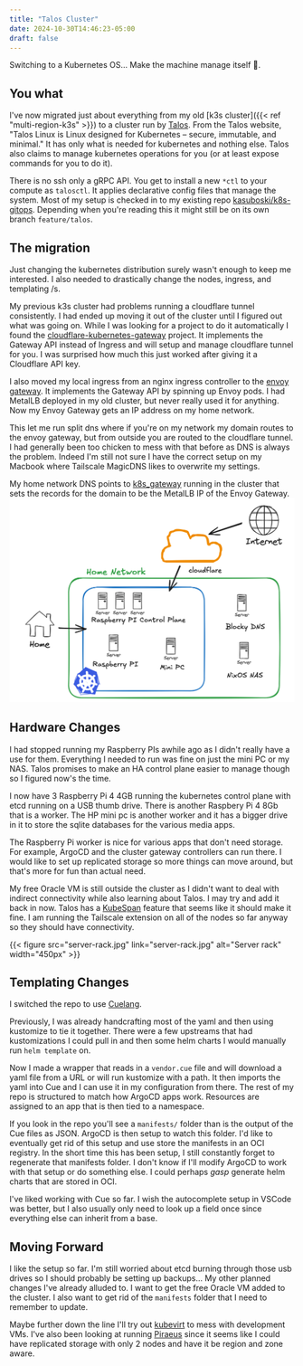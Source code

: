 ```yaml
---
title: "Talos Cluster"
date: 2024-10-30T14:46:23-05:00
draft: false
---
```


Switching to a Kubernetes OS... Make the machine manage itself 🤖.

<!--more-->

## You what
I've now migrated just about everything from my old [k3s cluster]({{< ref "multi-region-k3s" >}}) to a cluster run by [Talos](https://www.talos.dev/). From the Talos website, "Talos Linux is Linux designed for Kubernetes – secure, immutable, and minimal." It has only what is needed for kubernetes and nothing else. Talos also claims to manage kubernetes operations for you (or at least expose commands for you to do it).

There is no ssh only a gRPC API. You get to install a new `*ctl` to your compute as `talosctl`. It applies declarative config files that manage the system. Most of my setup is checked in to my existing repo [kasuboski/k8s-gitops](https://github.com/kasuboski/k8s-gitops). Depending when you're reading this it might still be on its own branch `feature/talos`.

## The migration
Just changing the kubernetes distribution surely wasn't enough to keep me interested. I also needed to drastically change the nodes, ingress, and templating /s. 

My previous k3s cluster had problems running a cloudflare tunnel consistently. I had ended up moving it out of the cluster until I figured out what was going on. While I was looking for a project to do it automatically I found the [cloudflare-kubernetes-gateway](https://github.com/pl4nty/cloudflare-kubernetes-gateway) project. It implements the Gateway API instead of Ingress and will setup and manage cloudflare tunnel for you. I was surprised how much this just worked after giving it a Cloudflare API key.

I also moved my local ingress from an nginx ingress controller to the [envoy gateway](https://gateway.envoyproxy.io/). It implements the Gateway API by spinning up Envoy pods. I had MetalLB deployed in my old cluster, but never really used it for anything. Now my Envoy Gateway gets an IP address on my home network.

This let me run split dns where if you're on my network my domain routes to the envoy gateway, but from outside you are routed to the cloudflare tunnel. I had generally been too chicken to mess with that before as DNS is always the problem. Indeed I'm still not sure I have the correct setup on my Macbook where Tailscale MagicDNS likes to overwrite my settings.

My home network DNS points to [k8s_gateway](https://github.com/ori-edge/k8s_gateway) running in the cluster that sets the records for the domain to be the MetalLB IP of the Envoy Gateway.
[![talos architecture](talos-cluster.png)](talos-cluster.png)

## Hardware Changes
I had stopped running my Raspberry PIs awhile ago as I didn't really have a use for them. Everything I needed to run was fine on just the mini PC or my NAS. Talos promises to make an HA control plane easier to manage though so I figured now's the time.

I now have 3 Raspberry Pi 4 4GB running the kubernetes control plane with etcd running on a USB thumb drive. There is another Raspbery Pi 4 8Gb that is a worker. The HP mini pc is another worker and it has a bigger drive in it to store the sqlite databases for the various media apps.

The Raspberry Pi worker is nice for various apps that don't need storage. For example, ArgoCD and the cluster gateway controllers can run there. I would like to set up replicated storage so more things can move around, but that's more for fun than actual need.

My free Oracle VM is still outside the cluster as I didn't want to deal with indirect connectivity while also learning about Talos. I may try and add it back in now. Talos has a [KubeSpan](https://www.talos.dev/v1.8/talos-guides/network/kubespan) feature that seems like it should make it fine. I am running the Tailscale extension on all of the nodes so far anyway so they should have connectivity.

{{< figure src="server-rack.jpg" link="server-rack.jpg" alt="Server rack" width="450px" >}}

## Templating Changes
I switched the repo to use [Cuelang](https://cuelang.org/).

Previously, I was already handcrafting most of the yaml and then using kustomize to tie it together. There were a few upstreams that had kustomizations I could pull in and then some helm charts I would manually run `helm template` on.

Now I made a wrapper that reads in a `vendor.cue` file and will download a yaml file from a URL or will run kustomize with a path. It then imports the yaml into Cue and I can use it in my configuration from there. The rest of my repo is structured to match how ArgoCD apps work. Resources are assigned to an app that is then tied to a namespace.

If you look in the repo you'll see a `manifests/` folder than is the output of the Cue files as JSON. ArgoCD is then setup to watch this folder. I'd like to eventually get rid of this setup and use store the manifests in an OCI registry. In the short time this has been setup, I still constantly forget to regenerate that manifests folder. I don't know if I'll modify ArgoCD to work with that setup or do something else. I could perhaps *gasp* generate helm charts that are stored in OCI.

I've liked working with Cue so far. I wish the autocomplete setup in VSCode was better, but I also usually only need to look up a field once since everything else can inherit from a base.

## Moving Forward
I like the setup so far. I'm still worried about etcd burning through those usb drives so I should probably be setting up backups... My other planned changes I've already alluded to. I want to get the free Oracle VM added to the cluster. I also want to get rid of the `manifests` folder that I need to remember to update.

Maybe further down the line I'll try out [kubevirt](https://kubevirt.io/) to mess with development VMs. I've also been looking at running [Piraeus](https://piraeus.io/) since it seems like I could have replicated storage with only 2 nodes and have it be region and zone aware.


